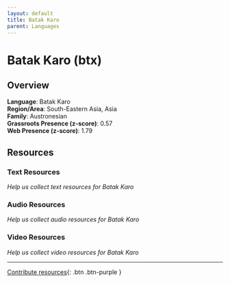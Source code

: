 ```yaml
---
layout: default
title: Batak Karo
parent: Languages
---
```


# Batak Karo (btx)

## Overview

**Language**: Batak Karo  
**Region/Area**: South-Eastern Asia, Asia  
**Family**: Austronesian  
**Grassroots Presence (z-score)**: 0.57  
**Web Presence (z-score)**: 1.79  

## Resources

### Text Resources
*Help us collect text resources for Batak Karo*

### Audio Resources
*Help us collect audio resources for Batak Karo*

### Video Resources
*Help us collect video resources for Batak Karo*

---

[Contribute resources](https://forms.office.com/e/1SfLJx3u1r){: .btn .btn-purple }
